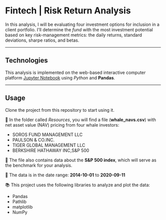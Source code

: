 # Fintech | Risk Return Analysis

In this analysis, I will be evaluating four investment options for inclusion in a client portfolio. I'll determine the *fund* with the most investment potential based on key risk-management metrics: the daily returns, standard deviations, sharpe ratios, and betas.

---

## Technologies

This analysis is implemented on the web-based interactive computer platform [Jupyter Notebook](https://jupyter.org/) using *Python* and **Pandas**. 

---

## Usage

Clone the project from this repository to start using it.

📂 In the folder called *Resources*, you will find a file (**whale_navs.csv**) with net asset value (NAV) pricing from four whale investors: 

* SOROS FUND MANAGEMENT LLC
* PAULSON & CO.INC.
* TIGER GLOBAL MANAGEMENT LLC 
* BERKSHIRE HATHAWAY INC,S&P 500

🛒 The file also contains data about the **S&P 500 index**, which will serve as the benchmark for your analysis.

📅 The data is in the date range: **2014-10-01** to **2020-09-11**

📚 This project uses the following libraries to analyze and plot the data:

* Pandas
* Pathlib
* matplotlib
* NumPy